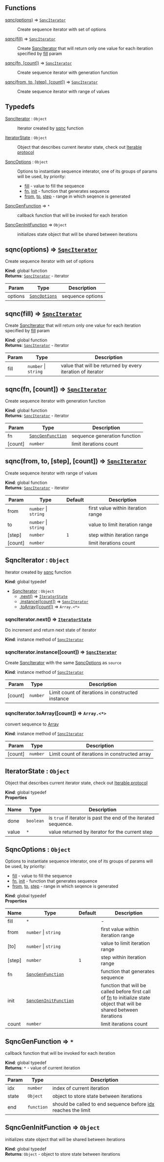 ## Functions

<dl>
<dt><a href="#sqnc">sqnc(options)</a> ⇒ <code><a href="#SqncIterator">SqncIterator</a></code></dt>
<dd><p>Create sequence iterator with set of options</p>
</dd>
<dt><a href="#sqnc">sqnc(fill)</a> ⇒ <code><a href="#SqncIterator">SqncIterator</a></code></dt>
<dd><p>Create <a href="#SqncIterator">SqncIterator</a> that will return only one value for each iteration specified by <a href="fill">fill</a> param</p>
</dd>
<dt><a href="#sqnc">sqnc(fn, [count])</a> ⇒ <code><a href="#SqncIterator">SqncIterator</a></code></dt>
<dd><p>Create sequence iterator with generation function</p>
</dd>
<dt><a href="#sqnc">sqnc(from, to, [step], [count])</a> ⇒ <code><a href="#SqncIterator">SqncIterator</a></code></dt>
<dd><p>Create sequence iterator with range of values</p>
</dd>
</dl>

## Typedefs

<dl>
<dt><a href="#SqncIterator">SqncIterator</a> : <code>Object</code></dt>
<dd><p>Iterator created by <a href="#sqnc">sqnc</a> function</p>
</dd>
<dt><a href="#IteratorState">IteratorState</a> : <code>Object</code></dt>
<dd><p>Object that describes current iterator state, check out <a href="https://developer.mozilla.org/docs/Web/JavaScript/Reference/Iteration_protocols">Iterable protocol</a></p>
</dd>
<dt><a href="#SqncOptions">SqncOptions</a> : <code>Object</code></dt>
<dd><p>Options to instantiate sequence interator, one of its groups of params will be used,
by priority:</p>
<ul>
<li><a href="fill">fill</a> - value to fill the sequence</li>
<li><a href="fn">fn</a>, <a href="init">init</a> - function that generates sequence</li>
<li><a href="from">from</a>, <a href="to">to</a>, <a href="step">step</a> - range in which seqence is generated</li>
</ul>
</dd>
<dt><a href="#SqncGenFunction">SqncGenFunction</a> ⇒ <code>*</code></dt>
<dd><p>callback function that will be invoked for each iteration</p>
</dd>
<dt><a href="#SqncGenInitFunction">SqncGenInitFunction</a> ⇒ <code>Object</code></dt>
<dd><p>initializes state object that will be shared between iterations</p>
</dd>
</dl>

<a name="sqnc"></a>

## sqnc(options) ⇒ [<code>SqncIterator</code>](#SqncIterator)
Create sequence iterator with set of options

**Kind**: global function  
**Returns**: [<code>SqncIterator</code>](#SqncIterator) - iterator  

| Param | Type | Description |
| --- | --- | --- |
| options | [<code>SqncOptions</code>](#SqncOptions) | sequence options |

<a name="sqnc"></a>

## sqnc(fill) ⇒ [<code>SqncIterator</code>](#SqncIterator)
Create [SqncIterator](#SqncIterator) that will return only one value for each iteration specified by [fill](fill) param

**Kind**: global function  
**Returns**: [<code>SqncIterator</code>](#SqncIterator) - iterator  

| Param | Type | Description |
| --- | --- | --- |
| fill | <code>number</code> \| <code>string</code> | value that will be returned by every iteration of iterator |

<a name="sqnc"></a>

## sqnc(fn, [count]) ⇒ [<code>SqncIterator</code>](#SqncIterator)
Create sequence iterator with generation function

**Kind**: global function  
**Returns**: [<code>SqncIterator</code>](#SqncIterator) - iterator  

| Param | Type | Description |
| --- | --- | --- |
| fn | [<code>SqncGenFunction</code>](#SqncGenFunction) | sequence generation function |
| [count] | <code>number</code> | limit iterations count |

<a name="sqnc"></a>

## sqnc(from, to, [step], [count]) ⇒ [<code>SqncIterator</code>](#SqncIterator)
Create sequence iterator with range of values

**Kind**: global function  
**Returns**: [<code>SqncIterator</code>](#SqncIterator) - iterator  

| Param | Type | Default | Description |
| --- | --- | --- | --- |
| from | <code>number</code> \| <code>string</code> |  | first value within iteration range |
| to | <code>number</code> \| <code>string</code> |  | value to limit iteration range |
| [step] | <code>number</code> | <code>1</code> | step within iteration range |
| [count] | <code>number</code> |  | limit iterations count |

<a name="SqncIterator"></a>

## SqncIterator : <code>Object</code>
Iterator created by [sqnc](#sqnc) function

**Kind**: global typedef  

* [SqncIterator](#SqncIterator) : <code>Object</code>
    * [.next()](#SqncIterator+next) ⇒ [<code>IteratorState</code>](#IteratorState)
    * [.instance([count])](#SqncIterator+instance) ⇒ [<code>SqncIterator</code>](#SqncIterator)
    * [.toArray([count])](#SqncIterator+toArray) ⇒ <code>Array.&lt;\*&gt;</code>

<a name="SqncIterator+next"></a>

### sqncIterator.next() ⇒ [<code>IteratorState</code>](#IteratorState)
Do increment and return next state of iterator

**Kind**: instance method of [<code>SqncIterator</code>](#SqncIterator)  
<a name="SqncIterator+instance"></a>

### sqncIterator.instance([count]) ⇒ [<code>SqncIterator</code>](#SqncIterator)
Create [SqncIterator](#SqncIterator) with the same [SqncOptions](#SqncOptions) as `source`

**Kind**: instance method of [<code>SqncIterator</code>](#SqncIterator)  

| Param | Type | Description |
| --- | --- | --- |
| [count] | <code>number</code> | Limit count of iterations in constructed instance |

<a name="SqncIterator+toArray"></a>

### sqncIterator.toArray([count]) ⇒ <code>Array.&lt;\*&gt;</code>
convert sequence to [Array](Array)

**Kind**: instance method of [<code>SqncIterator</code>](#SqncIterator)  

| Param | Type | Description |
| --- | --- | --- |
| [count] | <code>number</code> | Limit count of iterations in constructed array |

<a name="IteratorState"></a>

## IteratorState : <code>Object</code>
Object that describes current iterator state, check out [Iterable protocol](https://developer.mozilla.org/docs/Web/JavaScript/Reference/Iteration_protocols)

**Kind**: global typedef  
**Properties**

| Name | Type | Description |
| --- | --- | --- |
| done | <code>boolean</code> | is `true` if iterator is past the end of the iterated sequence. |
| value | <code>\*</code> | value returned by iterator for the current step |

<a name="SqncOptions"></a>

## SqncOptions : <code>Object</code>
Options to instantiate sequence interator, one of its groups of params will be used,
by priority:
- [fill](fill) - value to fill the sequence
- [fn](fn), [init](init) - function that generates sequence
- [from](from), [to](to), [step](step) - range in which seqence is generated

**Kind**: global typedef  
**Properties**

| Name | Type | Default | Description |
| --- | --- | --- | --- |
| fill | <code>\*</code> |  | - |
| from | <code>number</code> \| <code>string</code> |  | first value within iteration range |
| [to] | <code>number</code> \| <code>string</code> |  | value to limit iteration range |
| [step] | <code>number</code> | <code>1</code> | step within iteration range |
| fn | [<code>SqncGenFunction</code>](#SqncGenFunction) |  | function that generates sequence |
| init | [<code>SqncGenInitFunction</code>](#SqncGenInitFunction) |  | function that will be called before first call of [fn](fn) to initialize state object that will be shared between iterations |
| count | <code>number</code> |  | limit iterations count |

<a name="SqncGenFunction"></a>

## SqncGenFunction ⇒ <code>\*</code>
callback function that will be invoked for each iteration

**Kind**: global typedef  
**Returns**: <code>\*</code> - value of current iteration  

| Param | Type | Description |
| --- | --- | --- |
| idx | <code>number</code> | index of current iteration |
| state | <code>Object</code> | object to store state between iterations |
| end | <code>function</code> | should be called to end sequence before [idx](idx) reaches the limit |

<a name="SqncGenInitFunction"></a>

## SqncGenInitFunction ⇒ <code>Object</code>
initializes state object that will be shared between iterations

**Kind**: global typedef  
**Returns**: <code>Object</code> - object to store state between iterations  
